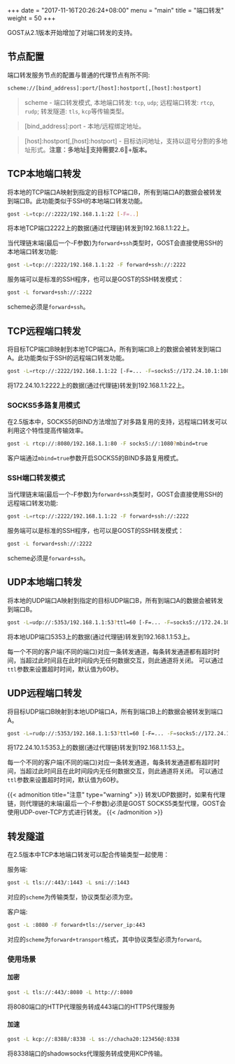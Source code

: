 +++
date = "2017-11-16T20:26:24+08:00"
menu = "main"
title = "端口转发"
weight = 50
+++

GOST从2.1版本开始增加了对端口转发的支持。

## 节点配置

端口转发服务节点的配置与普通的代理节点有所不同:

```bash
scheme://[bind_address]:port/[host]:hostport[,[host]:hostport]
```

> scheme - 端口转发模式, 本地端口转发: `tcp`, `udp`; 远程端口转发: `rtcp`, `rudp`; 转发隧道: `tls`, `kcp`等传输类型。

> [bind_address]:port - 本地/远程绑定地址。

> [host]:hostport[,[host]:hostport] - 目标访问地址，支持以逗号分割的多地址形式。**注意：多地址支持需要2.6+版本。**


## TCP本地端口转发

将本地的TCP端口A映射到指定的目标TCP端口B，所有到端口A的数据会被转发到端口B。此功能类似于SSH的本地端口转发功能。

```bash
gost -L=tcp://:2222/192.168.1.1:22 [-F=..]
```

将本地TCP端口2222上的数据(通过代理链)转发到192.168.1.1:22上。

当代理链末端(最后一个-F参数)为`forward+ssh`类型时，GOST会直接使用SSH的本地端口转发功能:

```bash
gost -L=tcp://:2222/192.168.1.1:22 -F forward+ssh://:2222
```

服务端可以是标准的SSH程序，也可以是GOST的SSH转发模式：

```bash
gost -L forward+ssh://:2222
```

scheme必须是`forward+ssh`。

## TCP远程端口转发

将目标TCP端口B映射到本地TCP端口A，所有到端口B上的数据会被转发到端口A。此功能类似于SSH的远程端口转发功能。

```bash
gost -L=rtcp://:2222/192.168.1.1:22 [-F=... -F=socks5://172.24.10.1:1080]
```

将172.24.10.1:2222上的数据(通过代理链)转发到192.168.1.1:22上。

### SOCKS5多路复用模式

在2.5版本中，SOCKS5的BIND方法增加了对多路复用的支持，远程端口转发可以利用这个特性提高传输效率。

```bash
gost -L rtcp://:8080/192.168.1.1:80 -F socks5://:1080?mbind=true
```

客户端通过`mbind=true`参数开启SOCKS5的BIND多路复用模式。

### SSH端口转发模式

当代理链末端(最后一个-F参数)为`forward+ssh`类型时，GOST会直接使用SSH的远程端口转发功能:

```bash
gost -L=rtcp://:2222/192.168.1.1:22 -F forward+ssh://:2222
```

服务端可以是标准的SSH程序，也可以是GOST的SSH转发模式：

```bash
gost -L forward+ssh://:2222
```

scheme必须是`forward+ssh`。

## UDP本地端口转发

将本地的UDP端口A映射到指定的目标UDP端口B，所有到端口A的数据会被转发到端口B。

```bash
gost -L=udp://:5353/192.168.1.1:53?ttl=60 [-F=... -F=socks5://172.24.10.1:1080]
```

将本地UDP端口5353上的数据(通过代理链)转发到192.168.1.1:53上。 

每一个不同的客户端(不同的端口)对应一条转发通道，每条转发通道都有超时时间，当超过此时间且在此时间段内无任何数据交互，则此通道将关闭。
可以通过`ttl`参数来设置超时时间，默认值为60秒。

## UDP远程端口转发

将目标UDP端口B映射到本地UDP端口A，所有到端口B上的数据会被转发到端口A。

```bash
gost -L=rudp://:5353/192.168.1.1:53?ttl=60 [-F=... -F=socks5://172.24.10.1:1080]
```

将172.24.10.1:5353上的数据(通过代理链)转发到192.168.1.1:53上。 

每一个不同的客户端(不同的端口)对应一条转发通道，每条转发通道都有超时时间，当超过此时间且在此时间段内无任何数据交互，则此通道将关闭。
可以通过`ttl`参数来设置超时时间，默认值为60秒。


{{< admonition title="注意" type="warning" >}}
转发UDP数据时，如果有代理链，则代理链的末端(最后一个-F参数)必须是GOST SOCKS5类型代理，GOST会使用UDP-over-TCP方式进行转发。
{{< /admonition >}}

## 转发隧道

在2.5版本中TCP本地端口转发可以配合传输类型一起使用：

服务端:

```bash
gost -L tls://:443/:1443 -L sni://:1443
```

对应的`scheme`为传输类型，协议类型必须为空。

客户端:

```bash
gost -L :8080 -F forward+tls://server_ip:443
```

对应的`scheme`为`forward+transport`格式，其中协议类型必须为`forward`。

### 使用场景

#### 加密

```bash
gost -L tls://:443/:8080 -L http://:8080
```

将8080端口的HTTP代理服务转成443端口的HTTPS代理服务

#### 加速

```bash
gost -L kcp://:8388/:8338 -L ss://chacha20:123456@:8338
```

将8338端口的shadowsocks代理服务转成使用KCP传输。